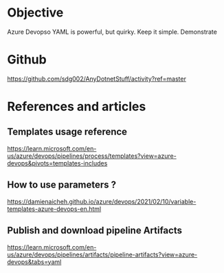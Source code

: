 # Objective
Azure Devopso YAML is powerful, but quirky. Keep it simple.
Demonstrate 

# Github

https://github.com/sdg002/AnyDotnetStuff/activity?ref=master


# References and articles

## Templates usage reference
https://learn.microsoft.com/en-us/azure/devops/pipelines/process/templates?view=azure-devops&pivots=templates-includes

## How to use parameters ?
https://damienaicheh.github.io/azure/devops/2021/02/10/variable-templates-azure-devops-en.html

## Publish and download pipeline Artifacts
https://learn.microsoft.com/en-us/azure/devops/pipelines/artifacts/pipeline-artifacts?view=azure-devops&tabs=yaml
